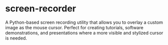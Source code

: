 # screen-recorder
A Python-based screen recording utility that allows you to overlay a custom image as the mouse cursor. Perfect for creating tutorials, software demonstrations, and presentations where a more visible and stylized cursor is needed.
